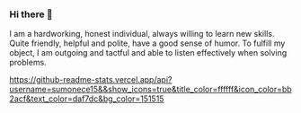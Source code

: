 ### Hi there 👋

I am a hardworking, honest individual, always willing to learn new skills. Quite friendly, helpful and polite, have a good sense of humor. 
To fulfill my object, I am outgoing and tactful and able to listen effectively when solving problems.


https://github-readme-stats.vercel.app/api?username=sumonece15&&show_icons=true&title_color=ffffff&icon_color=bb2acf&text_color=daf7dc&bg_color=151515
